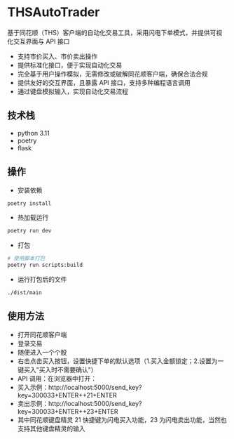# THSAutoTrader

基于同花顺（THS）客户端的自动化交易工具，采用闪电下单模式，并提供可视化交互界面与 API 接口

- 支持市价买入、市价卖出操作
- 提供标准化接口，便于实现自动化交易
- 完全基于用户操作模拟，无需修改或破解同花顺客户端，确保合法合规
- 提供友好的交互界面，且暴露 API 接口，支持多种编程语言调用
- 通过键盘模拟输入，实现自动化交易流程

## 技术栈

- python 3.11
- poetry
- flask

## 操作

- 安装依赖

```bash
poetry install
```

- 热加载运行

```bash
poetry run dev
```

- 打包

```bash
# 使用脚本打包
poetry run scripts:build
```

- 运行打包后的文件

```bash
./dist/main
```

## 使用方法

- 打开同花顺客户端
- 登录交易
- 随便进入一个个股
- 右击点击买入按钮，设置快捷下单的默认选项（1.买入金额锁定；2.设置为一键买入"买入时不需要确认"）
- API 调用：在浏览器中打开：
- 买入示例：http://localhost:5000/send_key?key=300033+ENTER++21+ENTER
- 卖出示例：http://localhost:5000/send_key?key=300033+ENTER++23+ENTER
- 其中同花顺键盘精灵 21 快捷键为闪电买入功能，23 为闪电卖出功能，当然也支持其他键盘精灵的输入
